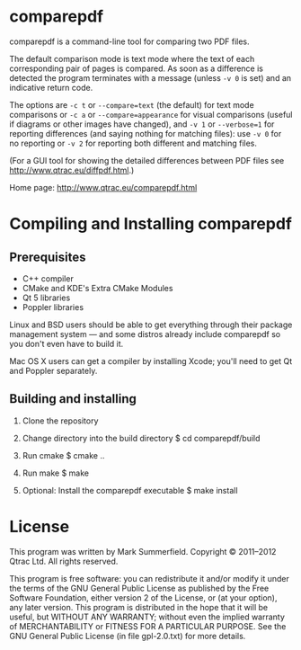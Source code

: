 comparepdf
==========

comparepdf is a command-line tool for comparing two PDF files.

The default comparison mode is text mode where the text of each
corresponding pair of pages is compared. As soon as a difference is
detected the program terminates with a message (unless `-v 0` is set) and
an indicative return code.

The options are `-c t` or `--compare=text` (the default) for text mode
comparisons or `-c a` or `--compare=appearance` for visual comparisons
(useful if diagrams or other images have changed), and `-v 1` or
`--verbose=1` for reporting differences (and saying nothing for matching
files): use `-v 0` for no reporting or `-v 2` for reporting both different
and matching files.

(For a GUI tool for showing the detailed differences between PDF files
see http://www.qtrac.eu/diffpdf.html.)

Home page: http://www.qtrac.eu/comparepdf.html


Compiling and Installing comparepdf
===================================

Prerequisites
-------------

- C++ compiler
- CMake and KDE's Extra CMake Modules
- Qt 5 libraries
- Poppler libraries

Linux and BSD users should be able to get everything through their package
management system — and some distros already include comparepdf so you don't
even have to build it.

Mac OS X users can get a compiler by installing Xcode; you'll need to get Qt and
Poppler separately.

Building and installing
-----------------------

1. Clone the repository

2. Change directory into the build directory
    $ cd comparepdf/build

3. Run cmake
    $ cmake ..

4. Run make
    $ make

5. Optional: Install the comparepdf executable
    $ make install


License
=======

This program was written by Mark Summerfield.
Copyright © 2011–2012 Qtrac Ltd. All rights reserved.

This program is free software: you can redistribute it and/or modify it
under the terms of the GNU General Public License as published by the
Free Software Foundation, either version 2 of the License, or (at your
option), any later version. This program is distributed in the hope that
it will be useful, but WITHOUT ANY WARRANTY; without even the implied
warranty of MERCHANTABILITY or FITNESS FOR A PARTICULAR PURPOSE. See the
GNU General Public License (in file gpl-2.0.txt) for more details.
